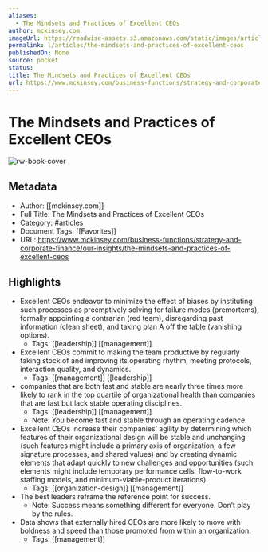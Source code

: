 ```yaml
---
aliases:
  - The Mindsets and Practices of Excellent CEOs
author: mckinsey.com
imageUrl: https://readwise-assets.s3.amazonaws.com/static/images/article3.5c705a01b476.png
permalink: l/articles/the-mindsets-and-practices-of-excellent-ceos
publishedOn: None
source: pocket
status: 
title: The Mindsets and Practices of Excellent CEOs
url: https://www.mckinsey.com/business-functions/strategy-and-corporate-finance/our-insights/the-mindsets-and-practices-of-excellent-ceos
---
```

# The Mindsets and Practices of Excellent CEOs

![rw-book-cover](https://readwise-assets.s3.amazonaws.com/static/images/article3.5c705a01b476.png)

## Metadata

- Author: [[mckinsey.com]]
- Full Title: The Mindsets and Practices of Excellent CEOs
- Category: #articles
- Document Tags: [[Favorites]]
- URL: https://www.mckinsey.com/business-functions/strategy-and-corporate-finance/our-insights/the-mindsets-and-practices-of-excellent-ceos

## Highlights

- Excellent CEOs endeavor to minimize the effect of biases by instituting such processes as preemptively solving for failure modes (premortems), formally appointing a contrarian (red team), disregarding past information (clean sheet), and taking plan A off the table (vanishing options).
    - Tags: [[leadership]] [[management]]
- Excellent CEOs commit to making the team productive by regularly taking stock of and improving its operating rhythm, meeting protocols, interaction quality, and dynamics.
    - Tags: [[management]] [[leadership]]
- companies that are both fast and stable are nearly three times more likely to rank in the top quartile of organizational health than companies that are fast but lack stable operating disciplines.
    - Tags: [[leadership]] [[management]]
    - Note: You become fast and stable through an operating cadence.
- Excellent CEOs increase their companies’ agility by determining which features of their organizational design will be stable and unchanging (such features might include a primary axis of organization, a few signature processes, and shared values) and by creating dynamic elements that adapt quickly to new challenges and opportunities (such elements might include temporary performance cells, flow-to-work staffing models, and minimum-viable-product iterations).
    - Tags: [[organization-design]] [[management]]
- The best leaders reframe the reference point for success.
    - Note: Success means something different for everyone. Don’t play by the rules.
- Data shows that externally hired CEOs are more likely to move with boldness and speed than those promoted from within an organization.
    - Tags: [[management]]
